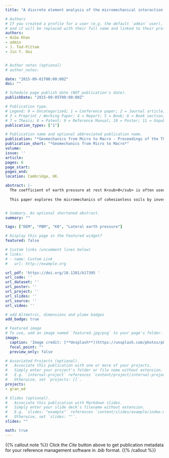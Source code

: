 ```yaml
---
title: "A discrete element analysis of the micromechanical interaction of non-spherical particles in cohesionless granular solids under K<sub>0</sub> condition"

# Authors
# If you created a profile for a user (e.g. the default `admin` user), write the username (folder name) here 
# and it will be replaced with their full name and linked to their profile.
authors:
- Hiba Khan
- admin
- J. Tod-Pittam
- Jin Y. Ooi


# Author notes (optional)
# author_notes:

date: "2015-09-01T00:00:00Z"
doi: ""

# Schedule page publish date (NOT publication's date).
publishDate: "2015-09-05T00:00:00Z"

# Publication type.
# Legend: 0 = Uncategorized; 1 = Conference paper; 2 = Journal article;
# 3 = Preprint / Working Paper; 4 = Report; 5 = Book; 6 = Book section;
# 7 = Thesis; 8 = Patent; 9 = Reference Manual; 10 = Poster; 11 = Unpublished;
publication_types: ["1"]

# Publication name and optional abbreviated publication name.
publication: "*Geomechanics from Micro to Macro - Proceedings of the TC105 ISSMGE International Symposium on Geomechanics from Micro to Macro, IS-Cambridge 2014*"
publication_short: "*Geomechanics from Micro to Macro*"
volume: 
issue: ''
article: 
pages: 6
page_start: 
pages_end: 
location: Cambridge, UK.

abstract: |-
  The coefficient of earth pressure at rest K<sub>0</sub> is often used to determine the stress state of a soil in the design of retaining walls, excavations and foundations. The most commonly used equation was proposed originally by Jaky (1944) which expresses the ratio of horizontal to vertical stress in a normally consolidated soil as K<sub>0</sub> = 1 - sin $\phi$, where $\phi$ is the effective angle of internal friction of the soil. This raises the question as to why the at rest stress state in a soil, which is not at failure, should be governed by the failure friction angle of the soil. The expression is often reported as empirical in nature however, Jaky arrived at the expression from an analytical approach. 
  
  This paper explores the micromechanics of cohesionless soils by investigating the effect of soil fabric and the evolution of the lateral pressure under confined compression using the Discrete Element Method (DEM). Many DEM models use spherical particles due to their greater efficiency. However, particle sphericity leads to the over-prediction of the lateral pressure ratio for a typical granular soil during a confined K<sub>0</sub> compression test. The lack of particle interlocking that is associated with spherical particles leads to a greater transmission of forces laterally in an assembly under confined compression, resulting in a higher K<sub>0</sub> value.


# Summary. An optional shortened abstract.
summary: ""

tags: ["DEM", "PBM", "K0", "Lateral earth pressure"]

# Display this page in the Featured widget?
featured: false

# Custom links (uncomment lines below)
# links:
# - name: Custom Link
#   url: http://example.org

url_pdf: 'https://doi.org/10.1201/b17395 '
url_code: ''
url_dataset: ''
url_poster: ''
url_project: ''
url_slides: ''
url_source: ''
url_video: ''

# add Altmetric, dimensions and plumx badges
add_badge: true

# Featured image
# To use, add an image named `featured.jpg/png` to your page's folder. 
image:
  caption: 'Image credit: [**Unsplash**](https://unsplash.com/photos/pLCdAaMFLTE)'
  focal_point: ""
  preview_only: false

# Associated Projects (optional).
#   Associate this publication with one or more of your projects.
#   Simply enter your project's folder or file name without extension.
#   E.g. `internal-project` references `content/project/internal-project/index.md`.
#   Otherwise, set `projects: []`.
projects:
- gran_ed

# Slides (optional).
#   Associate this publication with Markdown slides.
#   Simply enter your slide deck's filename without extension.
#   E.g. `slides: "example"` references `content/slides/example/index.md`.
#   Otherwise, set `slides: ""`.
slides: ""

math: true
---
```


{{% callout note %}}
Click the *Cite* button above to get publication metadata for your reference management software in *.bib* format.
{{% /callout %}}
